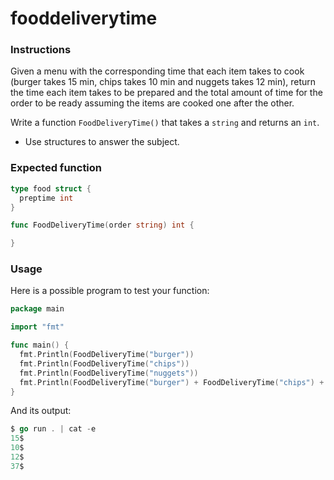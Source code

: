 # fooddeliverytime

### Instructions

Given a menu with the corresponding time that each item takes to cook (burger takes 15 min, chips takes 10 min and nuggets takes 12 min), return the time each item takes to be prepared and the total amount of time for the order to be ready assuming the items are cooked one after the other.

Write a function `FoodDeliveryTime()` that takes a `string` and returns an `int`.

- Use structures to answer the subject.

### Expected function

```go
type food struct {
  preptime int
}

func FoodDeliveryTime(order string) int {

}
```

### Usage

Here is a possible program to test your function:

```go
package main

import "fmt"

func main() {
  fmt.Println(FoodDeliveryTime("burger"))
  fmt.Println(FoodDeliveryTime("chips"))
  fmt.Println(FoodDeliveryTime("nuggets"))
  fmt.Println(FoodDeliveryTime("burger") + FoodDeliveryTime("chips") + FoodDeliveryTime("nuggets"))
}
```

And its output:

```go
$ go run . | cat -e
15$
10$
12$
37$
```
